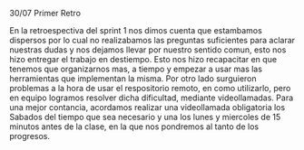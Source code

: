 30/07 Primer Retro

En la retroespectiva del sprint 1 nos dimos cuenta que estambamos dispersos por lo cual no realizabamos las preguntas suficientes para aclarar nuestras dudas y nos dejamos llevar por nuestro sentido comun, esto nos hizo entregar el trabajo en destiempo. Esto nos hizo recapacitar en que tenemos que organizarnos mas, a tiempo y empezar a usar mas las herramientas que implementan la misma.
Por otro lado surguieron problemas a la hora de usar el respositorio remoto, en como utilizarlo, pero en equipo logramos resolver dicha dificultad, mediante videollamadas.
Para una mejor contancia, acordamos realizar una videollamada obligatoria los Sabados del tiempo que sea necesario y una los lunes y miercoles de 15 minutos antes de la clase, en la que nos pondremos al tanto de los progresos.
